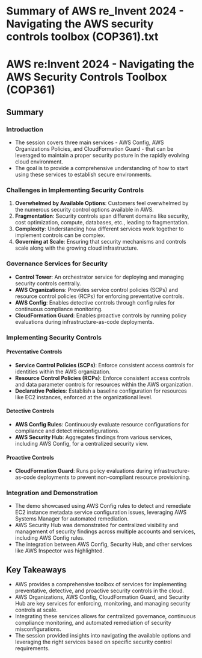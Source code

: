 # Summary of AWS re_Invent 2024 - Navigating the AWS security controls toolbox (COP361).txt

# AWS re:Invent 2024 - Navigating the AWS Security Controls Toolbox (COP361)

## Summary

### Introduction

- The session covers three main services - AWS Config, AWS Organizations Policies, and CloudFormation Guard - that can be leveraged to maintain a proper security posture in the rapidly evolving cloud environment.
- The goal is to provide a comprehensive understanding of how to start using these services to establish secure environments.

### Challenges in Implementing Security Controls

1. **Overwhelmed by Available Options**: Customers feel overwhelmed by the numerous security control options available in AWS.
2. **Fragmentation**: Security controls span different domains like security, cost optimization, compute, databases, etc., leading to fragmentation.
3. **Complexity**: Understanding how different services work together to implement controls can be complex.
4. **Governing at Scale**: Ensuring that security mechanisms and controls scale along with the growing cloud infrastructure.

### Governance Services for Security

- **Control Tower**: An orchestrator service for deploying and managing security controls centrally.
- **AWS Organizations**: Provides service control policies (SCPs) and resource control policies (RCPs) for enforcing preventative controls.
- **AWS Config**: Enables detective controls through config rules for continuous compliance monitoring.
- **CloudFormation Guard**: Enables proactive controls by running policy evaluations during infrastructure-as-code deployments.

### Implementing Security Controls

#### Preventative Controls

- **Service Control Policies (SCPs)**: Enforce consistent access controls for identities within the AWS organization.
- **Resource Control Policies (RCPs)**: Enforce consistent access controls and data parameter controls for resources within the AWS organization.
- **Declarative Policies**: Establish a baseline configuration for resources like EC2 instances, enforced at the organizational level.

#### Detective Controls

- **AWS Config Rules**: Continuously evaluate resource configurations for compliance and detect misconfigurations.
- **AWS Security Hub**: Aggregates findings from various services, including AWS Config, for a centralized security view.

#### Proactive Controls

- **CloudFormation Guard**: Runs policy evaluations during infrastructure-as-code deployments to prevent non-compliant resource provisioning.

### Integration and Demonstration

- The demo showcased using AWS Config rules to detect and remediate EC2 instance metadata service configuration issues, leveraging AWS Systems Manager for automated remediation.
- AWS Security Hub was demonstrated for centralized visibility and management of security findings across multiple accounts and services, including AWS Config rules.
- The integration between AWS Config, Security Hub, and other services like AWS Inspector was highlighted.

## Key Takeaways

- AWS provides a comprehensive toolbox of services for implementing preventative, detective, and proactive security controls in the cloud.
- AWS Organizations, AWS Config, CloudFormation Guard, and Security Hub are key services for enforcing, monitoring, and managing security controls at scale.
- Integrating these services allows for centralized governance, continuous compliance monitoring, and automated remediation of security misconfigurations.
- The session provided insights into navigating the available options and leveraging the right services based on specific security control requirements.